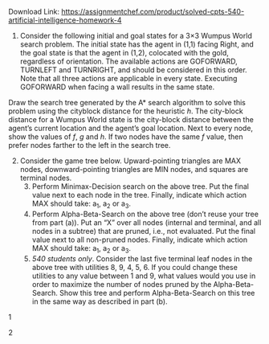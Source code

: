 Download Link: https://assignmentchef.com/product/solved-cpts-540-artificial-intelligence-homework-4
<br>


















<ol>

 <li>Consider the following initial and goal states for a 3×3 Wumpus World search problem. The initial state has the agent in (1,1) facing Right, and the goal state is that the agent in (1,2), colocated with the gold, regardless of orientation. The available actions are GOFORWARD, TURNLEFT and TURNRIGHT, and should be considered in this order. Note that all three actions are applicable in every state. Executing GOFORWARD when facing a wall results in the same state.</li>

</ol>







Draw the search tree generated by the A* search algorithm to solve this problem using the cityblock distance for the heuristic <em>h</em>. The city-block distance for a Wumpus World state is the city-block distance between the agent’s current location and the agent’s goal location. Next to every node, show the values of <em>f</em>, <em>g</em> and <em>h</em>. If two nodes have the same <em>f</em> value, then prefer nodes farther to the left in the search tree.




<ol start="2">

 <li>Consider the game tree below. Upward-pointing triangles are MAX nodes, downward-pointing triangles are MIN nodes, and squares are terminal nodes.

  <ol start="3">

   <li>Perform Minimax-Decision search on the above tree. Put the final value next to each node in the tree. Finally, indicate which action MAX should take: a<sub>1</sub>, a<sub>2</sub> or a<sub>3</sub>.</li>

   <li>Perform Alpha-Beta-Search on the above tree (don’t reuse your tree from part (a)). Put an “X” over all nodes (internal and terminal, and all nodes in a subtree) that are pruned, i.e., not evaluated. Put the final value next to all non-pruned nodes. Finally, indicate which action MAX should take: a<sub>1</sub>, a<sub>2</sub> or a<sub>3</sub>.</li>

   <li><em>540 students only</em>. Consider the last five terminal leaf nodes in the above tree with utilities 8, 9, 4, 5, 6. If you could change these utilities to any value between 1 and 9, what values would you use in order to maximize the number of nodes pruned by the Alpha-Beta-Search. Show this tree and perform Alpha-Beta-Search on this tree in the same way as described in part (b).</li>

  </ol></li>

</ol>

1













2